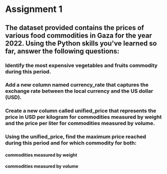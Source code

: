 # Assignment 1 


## The dataset provided contains the prices of various food commodities in Gaza for the year 2022. Using the Python skills you've learned so far, answer the following questions:

### Identify the most expensive vegetables and fruits commodity during this period.
### Add a new column named currency_rate that captures the exchange rate between the local currency and the US dollar (USD).
### Create a new column called unified_price that represents the price in USD per kilogram for commodities measured by weight and the price per liter for commodities measured by volume.
### Using the unified_price, find the maximum price reached during this period and for which commodity for both:
#### commodities measured by weight
#### commodities measured by volume
